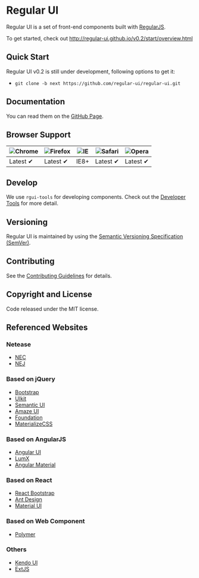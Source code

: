 # Regular UI

Regular UI is a set of front-end components built with [RegularJS](https://github.com/regularjs/regular).

To get started, check out http://regular-ui.github.io/v0.2/start/overview.html

## Quick Start

Regular UI v0.2 is still under development, following options to get it:

- `git clone -b next https://github.com/regular-ui/regular-ui.git`

## Documentation

You can read them on the [GitHub Page](http://regular-ui.github.io/v0.2).

## Browser Support

| ![Chrome](https://raw.github.com/alrra/browser-logos/master/chrome/chrome_48x48.png) | ![Firefox](https://raw.github.com/alrra/browser-logos/master/firefox/firefox_48x48.png) | ![IE](https://raw.github.com/alrra/browser-logos/master/internet-explorer/internet-explorer_48x48.png) | ![Safari](https://raw.github.com/alrra/browser-logos/master/safari/safari_48x48.png) | ![Opera](https://raw.github.com/alrra/browser-logos/master/opera/opera_48x48.png) |
| --- | --- | --- | --- | --- |
| Latest ✔ | Latest ✔ | IE8+ | Latest ✔ | Latest ✔ |

## Develop

We use `rgui-tools` for developing components. Check out the [Developer Tools](https://github.com/regular-ui/rgui-tools) for more detail.

## Versioning

Regular UI is maintained by using the [Semantic Versioning Specification (SemVer)](http://semver.org).

## Contributing

See the [Contributing Guidelines](https://github.com/regular-ui/regular-ui/blob/next/CONTRIBUTING.md) for details.

## Copyright and License

Code released under the MIT license. 

## Referenced Websites

### Netease
- [NEC](http://nec.netease.com)
- [NEJ](http://nej.netease.com)

### Based on jQuery
- [Bootstrap](http://v3.bootcss.com)
- [UIkit](http://www.getuikit.net)
- [Semantic UI](http://semantic-ui.com)
- [Amaze UI](http://amazeui.org)
- [Foundation](http://foundation.zurb.com)
- [MaterializeCSS](http://materializecss.com)

### Based on AngularJS
- [Angular UI](https://angular-ui.github.io)
- [LumX](http://ui.lumapps.com)
- [Angular Material](https://material.angularjs.org)

### Based on React
- [React Bootstrap](http://react-bootstrap.github.io/components.html)
- [Ant Design](http://ant.design)
- [Material UI](http://www.material-ui.com)

### Based on Web Component
- [Polymer](https://www.polymer-project.org)

### Others
- [Kendo UI](http://demos.telerik.com/kendo-ui)
- [ExtJS](http://docs.sencha.com/extjs/4.0.7)